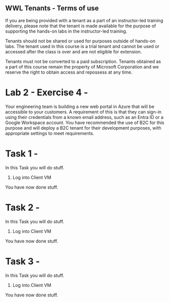 ## WWL Tenants - Terms of use

If you are being provided with a tenant as a part of an instructor-led training delivery, please note that the tenant is made available for the purpose of supporting the hands-on labs in the instructor-led training.

Tenants should not be shared or used for purposes outside of hands-on labs. The tenant used in this course is a trial tenant and cannot be used or accessed after the class is over and are not eligible for extension.

Tenants must not be converted to a paid subscription. Tenants obtained as a part of this course remain the property of Microsoft Corporation and we reserve the right to obtain access and repossess at any time. 

# Lab 2 - Exercise 4 - 

Your engineering team is building a new web portal in Azure that will be accessible to your customers. A requirement of this is that they can sign-in using their credentials from a known email address, such as an Entra ID or a Google Workspace account. You have recommended the use of B2C for this purpose and will deploy a B2C tenant for their development purposes, with appropriate settings to meet requirements.

# Task 1 - 

In this Task you will do stuff.

1. Log into Client VM

You have now done stuff.

# Task 2 - 

In this Task you will do stuff.

1. Log into Client VM

You have now done stuff.

# Task 3 - 

In this Task you will do stuff.

1. Log into Client VM

You have now done stuff.